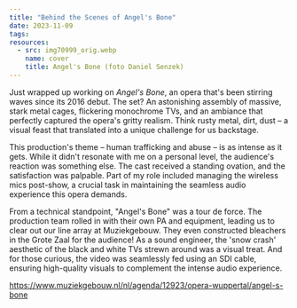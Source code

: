 ```yaml
---
title: "Behind the Scenes of Angel's Bone"
date: 2023-11-09
tags:
resources:
  - src: img70999_orig.webp
    name: cover
    title: Angel's Bone (foto Daniel Senzek)
---
```

Just wrapped up working on _Angel's Bone_, an opera that's been stirring waves since its 2016 debut. The set? An astonishing assembly of massive, stark metal cages, flickering monochrome TVs, and an ambiance that perfectly captured the opera's gritty realism. Think rusty metal, dirt, dust – a visual feast that translated into a unique challenge for us backstage.
<!--more-->

This production's theme – human trafficking and abuse – is as intense as it gets. While it didn't resonate with me on a personal level, the audience's reaction was something else. The cast received a standing ovation, and the satisfaction was palpable. Part of my role included managing the wireless mics post-show, a crucial task in maintaining the seamless audio experience this opera demands.

From a technical standpoint, "Angel's Bone" was a tour de force. The production team rolled in with their own PA and equipment, leading us to clear out our line array at Muziekgebouw. They even constructed bleachers in the Grote Zaal for the audience! As a sound engineer, the 'snow crash' aesthetic of the black and white TVs strewn around was a visual treat. And for those curious, the video was seamlessly fed using an SDI cable, ensuring high-quality visuals to complement the intense audio experience.

<https://www.muziekgebouw.nl/nl/agenda/12923/opera-wuppertal/angel-s-bone>
